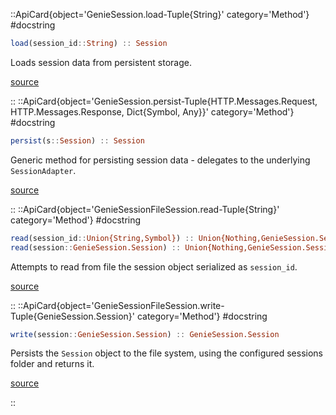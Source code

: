 

::ApiCard{object='GenieSession.load-Tuple{String}' category='Method'}
#docstring



```julia
load(session_id::String) :: Session
```


Loads session data from persistent storage.


[source](https://github.com/GenieFramework/GenieSessionFileSession.jl/blob/v1.1.0/src/GenieSessionFileSession.jl#L120-L124)

::
::ApiCard{object='GenieSession.persist-Tuple{HTTP.Messages.Request, HTTP.Messages.Response, Dict{Symbol, Any}}' category='Method'}
#docstring



```julia
persist(s::Session) :: Session
```


Generic method for persisting session data - delegates to the underlying `SessionAdapter`.


[source](https://github.com/GenieFramework/GenieSessionFileSession.jl/blob/v1.1.0/src/GenieSessionFileSession.jl#L105-L109)

::
::ApiCard{object='GenieSessionFileSession.read-Tuple{String}' category='Method'}
#docstring



```julia
read(session_id::Union{String,Symbol}) :: Union{Nothing,GenieSession.Session}
read(session::GenieSession.Session) :: Union{Nothing,GenieSession.Session}
```


Attempts to read from file the session object serialized as `session_id`.


[source](https://github.com/GenieFramework/GenieSessionFileSession.jl/blob/v1.1.0/src/GenieSessionFileSession.jl#L72-L77)

::
::ApiCard{object='GenieSessionFileSession.write-Tuple{GenieSession.Session}' category='Method'}
#docstring



```julia
write(session::GenieSession.Session) :: GenieSession.Session
```


Persists the `Session` object to the file system, using the configured sessions folder and returns it.


[source](https://github.com/GenieFramework/GenieSessionFileSession.jl/blob/v1.1.0/src/GenieSessionFileSession.jl#L30-L34)

::

